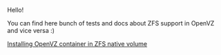 Hello!

You can find here bunch of tests and docs about ZFS support in OpenVZ and vice versa :)

[Installing OpenVZ container in ZFS native volume](OpenVZ_containers_on_zfs_filesystem.md)

